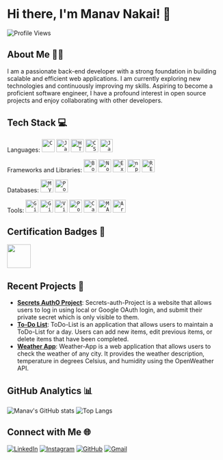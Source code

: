 # Hi there, I'm Manav Nakai! 👋

![Profile Views](https://komarev.com/ghpvc/?username=ManavNakai&style=flat-square)

## About Me 🧑‍💻
I am a passionate back-end developer with a strong foundation in building scalable and efficient web applications. I am currently exploring new technologies and continuously improving my skills. Aspiring to become a proficient software engineer, I have a profound interest in open source projects and enjoy collaborating with other developers.

## Tech Stack 💻
Languages:
	<code><img width="30" src="https://user-images.githubusercontent.com/25181517/192106070-46255bcf-65e6-4c6b-a296-bf8d0d8fb2a7.png" alt="C" title="C"/></code>
	<code><img width="30" src="https://user-images.githubusercontent.com/25181517/117201156-9a724800-adec-11eb-9a9d-3cd0f67da4bc.png" alt="Java" title="Java"/></code>
	<code><img width="30" src="https://user-images.githubusercontent.com/25181517/192158954-f88b5814-d510-4564-b285-dff7d6400dad.png" alt="HTML5" title="HTML"/></code>
	<code><img width="30" src="https://user-images.githubusercontent.com/25181517/183898674-75a4a1b1-f960-4ea9-abcb-637170a00a75.png" alt="CSS3" title="CSS"/></code>
	<code><img width="30" src="https://user-images.githubusercontent.com/25181517/117447155-6a868a00-af3d-11eb-9cfe-245df15c9f3f.png" alt="JavaScript" title="JavaScript"/></code>

Frameworks and Libraries:
	<code><img width="30" src="https://user-images.githubusercontent.com/25181517/183898054-b3d693d4-dafb-4808-a509-bab54cf5de34.png" alt="Bootstrap" title="Bootstrap"/></code>
	<code><img width="30" src="https://user-images.githubusercontent.com/25181517/183568594-85e280a7-0d7e-4d1a-9028-c8c2209e073c.png" alt="Node.js" title="Node.js"/></code>
	<code><img width="30" src="https://user-images.githubusercontent.com/25181517/183859966-a3462d8d-1bc7-4880-b353-e2cbed900ed6.png" alt="Express" title="Express"/></code>
	<code><img width="30" src="https://user-images.githubusercontent.com/25181517/121401671-49102800-c959-11eb-9f6f-74d49a5e1774.png" alt="npm" title="npm"/></code>
	<code><img width="30" src="https://user-images.githubusercontent.com/25181517/192107858-fe19f043-c502-4009-8c47-476fc89718ad.png" alt="RESTAPI" title="REST"/></code>

Databases:
	<code><img width="30" src="https://user-images.githubusercontent.com/25181517/183896128-ec99105a-ec1a-4d85-b08b-1aa1620b2046.png" alt="MySQL" title="MySQL"/></code>
	<code><img width="30" src="https://user-images.githubusercontent.com/25181517/117208740-bfb78400-adf5-11eb-97bb-09072b6bedfc.png" alt="PostgreSQL" title="PostgreSQL"/></code>

Tools:
	<code><img width="30" src="https://user-images.githubusercontent.com/25181517/192108372-f71d70ac-7ae6-4c0d-8395-51d8870c2ef0.png" alt="Git" title="Git"/></code>
	<code><img width="30" src="https://user-images.githubusercontent.com/25181517/192108374-8da61ba1-99ec-41d7-80b8-fb2f7c0a4948.png" alt="GitHub" title="GitHub"/></code>
	<code><img width="30" src="https://user-images.githubusercontent.com/25181517/192108891-d86b6220-e232-423a-bf5f-90903e6887c3.png" alt="Visual Studio Code" title="Visual Studio Code"/></code>
	<code><img width="30" src="https://user-images.githubusercontent.com/25181517/192109061-e138ca71-337c-4019-8d42-4792fdaa7128.png" alt="Postman" title="Postman"/></code>
	<code><img width="30" src="https://github-production-user-asset-6210df.s3.amazonaws.com/136815194/253220886-02494c7c-de6a-43a6-9293-6369696842ed.png" alt="Canva" title="Canva"/></code>
	<code><img width="30" src="https://user-images.githubusercontent.com/25181517/192106593-610ee31c-995e-4f24-b8e1-0f18eead6fae.png" alt="MATLAB" title="MATLAB"/></code>
	<code><img width="30" src="https://github.com/marwin1991/profile-technology-icons/assets/136815194/a57a85ba-e2dd-4036-85b6-7e1532391627" alt="Arduino" title="Arduino"/></code>

## Certification Badges 📜
<img src="https://raw.githubusercontent.com/GSSoC24/Postman-Challenge/main/docs/assets/Postman%20White.png" width="55" a="https://api.badgr.io/public/assertions/XGz95jJCQ8O7gaUtlLnw7Q?identity__email=manavnakai123%40gmail.com"/> 

## Recent Projects 🚀
- **[Secrets AuthO Project](https://github.com/ManavNakai/Secrets-auth-Project)**: Secrets-auth-Project is a website that allows users to log in using local or Google OAuth login, and submit their private secret which is only visible to them.
- **[To-Do List](https://github.com/ManavNakai/ToDo-List)**: ToDo-List is an application that allows users to maintain a ToDo-List for a day. Users can add new items, edit previous items, or delete items that have been completed.
- **[Weather App](https://github.com/ManavNakai/Weather-App)**: Weather-App is a web application that allows users to check the weather of any city. It provides the weather description, temperature in degrees Celsius, and humidity using the OpenWeather API.

## GitHub Analytics 📊
![Manav's GitHub stats](https://github-readme-stats.vercel.app/api?username=ManavNakai&show_icons=true&theme=radical)
![Top Langs](https://github-readme-stats.vercel.app/api/top-langs/?username=ManavNakai&layout=compact&theme=radical)

## Connect with Me 🌐
[![LinkedIn](https://img.shields.io/badge/-LinkedIn-0077B5?style=flat&logo=linkedin&logoColor=white)](https://www.linkedin.com/in/manav-nakai-833482247/)
[![Instagram](https://img.shields.io/badge/-Instagram-E4405F?style=flat&logo=instagram&logoColor=white)](https://www.instagram.com/manav.nakai)
[![GitHub](https://img.shields.io/badge/-GitHub-181717?style=flat&logo=github)](https://github.com/ManavNakai)
[![Gmail](https://img.shields.io/badge/-Email-D14836?style=flat&logo=gmail&logoColor=white)](mailto:manavnakai123@gmail.com)
